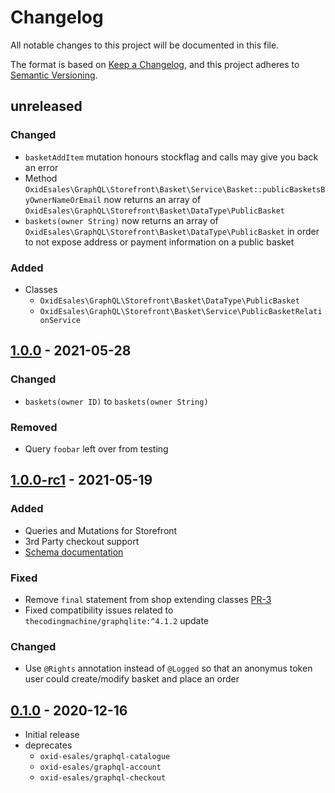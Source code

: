 # Changelog
All notable changes to this project will be documented in this file.

The format is based on [Keep a Changelog](https://keepachangelog.com/en/1.0.0/),
and this project adheres to [Semantic Versioning](https://semver.org/spec/v2.0.0.html).

## unreleased

### Changed

- `basketAddItem` mutation honours stockflag and calls may give you back an
  error
- Method `OxidEsales\GraphQL\Storefront\Basket\Service\Basket::publicBasketsByOwnerNameOrEmail` now returns an array of `OxidEsales\GraphQL\Storefront\Basket\DataType\PublicBasket`
- `baskets(owner String)` now returns an array of `OxidEsales\GraphQL\Storefront\Basket\DataType\PublicBasket` in order to not expose address or payment information on a public basket

### Added
- Classes
  - `OxidEsales\GraphQL\Storefront\Basket\DataType\PublicBasket`
  - `OxidEsales\GraphQL\Storefront\Basket\Service\PublicBasketRelationService`

## [1.0.0] - 2021-05-28

### Changed

- `baskets(owner ID)` to `baskets(owner String)`

### Removed

- Query `foobar` left over from testing

## [1.0.0-rc1] - 2021-05-19

### Added
- Queries and Mutations for Storefront
- 3rd Party checkout support
- [Schema documentation](https://oxid-esales.github.io/graphql-storefront-module)

### Fixed
- Remove ``final`` statement from shop extending classes [PR-3](https://github.com/OXID-eSales/graphql-storefront-module/pull/3)
- Fixed compatibility issues related to `thecodingmachine/graphqlite:^4.1.2` update

### Changed
- Use `@Rights` annotation instead of `@Logged` so that an anonymus token user could create/modify basket and place an order

## [0.1.0] - 2020-12-16

- Initial release
- deprecates
    - `oxid-esales/graphql-catalogue`
    - `oxid-esales/graphql-account`
    - `oxid-esales/graphql-checkout`

[1.0.0]: https://github.com/OXID-eSales/graphql-storefront-module/compare/v1.0.0-rc1...v1.0.0
[1.0.0-rc1]: https://github.com/OXID-eSales/graphql-storefront-module/compare/v0.1.0...v1.0.0-rc1
[0.1.0]: https://github.com/OXID-eSales/graphql-storefront-module/releases/tag/v0.1.0
